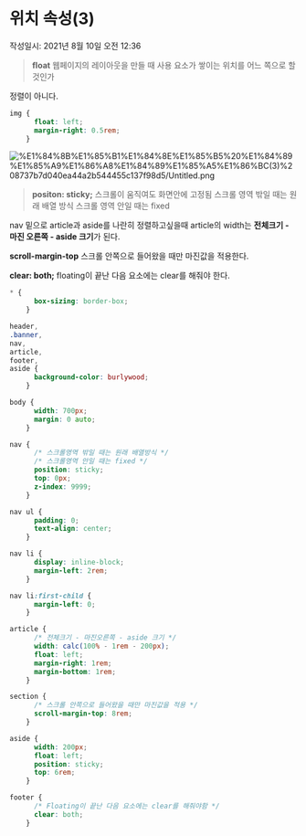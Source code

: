 # 위치 속성(3)
작성일시: 2021년 8월 10일 오전 12:36

> **float**
  웹페이지의 레이아웃을 만들 때 사용
  요소가 쌓이는 위치를 어느 쪽으로 할 것인가

  정렬이 아니다.
>

```css
img {
      float: left;
      margin-right: 0.5rem;
    }
```

![%E1%84%8B%E1%85%B1%E1%84%8E%E1%85%B5%20%E1%84%89%E1%85%A9%E1%86%A8%E1%84%89%E1%85%A5%E1%86%BC(3)%208737b7d040ea44a2b544455c137f98d5/Untitled.png](https://s3.us-west-2.amazonaws.com/secure.notion-static.com/68042fbb-99d8-41ef-b054-e26c58f66ce0/Untitled.png?X-Amz-Algorithm=AWS4-HMAC-SHA256&X-Amz-Content-Sha256=UNSIGNED-PAYLOAD&X-Amz-Credential=AKIAT73L2G45EIPT3X45%2F20211220%2Fus-west-2%2Fs3%2Faws4_request&X-Amz-Date=20211220T070923Z&X-Amz-Expires=86400&X-Amz-Signature=3c869f8b871ca91e3a9d99a8412680517e01fdedbd65b76c1336ec6534e89dd3&X-Amz-SignedHeaders=host&response-content-disposition=filename%20%3D%22Untitled.png%22&x-id=GetObject)

> **positon: sticky;**
  스크롤이 움직여도 화면안에 고정됨
  스크롤 영역 밖일 때는 원래 배열 방식
  스크롤 영역 안일 때는 fixed

nav 밑으로 article과 aside를 나란히 정렬하고싶을때 article의 width는
  **전체크기 - 마진 오른쪽 - aside 크기**가 된다.

**scroll-margin-top**
  스크롤 안쪽으로 들어왔을 때만 마진값을 적용한다.

**clear: both;**
  floating이 끝난 다음 요소에는 clear를 해줘야 한다.
>

```css
* {
      box-sizing: border-box;
    }

header,
.banner,
nav,
article,
footer,
aside {
      background-color: burlywood;
    }

body {
      width: 700px;
      margin: 0 auto;
    }

nav {
      /* 스크롤영역 밖일 때는 원래 배열방식 */
      /* 스크롤영역 안일 때는 fixed */
      position: sticky;
      top: 0px;
      z-index: 9999;
    }

nav ul {
      padding: 0;
      text-align: center;
    }

nav li {
      display: inline-block;
      margin-left: 2rem;
    }

nav li:first-child {
      margin-left: 0;
    }

article {
      /* 전체크기 - 마진오른쪽 - aside 크기 */
      width: calc(100% - 1rem - 200px);
      float: left;
      margin-right: 1rem;
      margin-bottom: 1rem;
    }

section {
      /* 스크롤 안쪽으로 들어왔을 때만 마진값을 적용 */
      scroll-margin-top: 8rem;
    }

aside {
      width: 200px;
      float: left;
      position: sticky;
      top: 6rem;
    }

footer {
      /* Floating이 끝난 다음 요소에는 clear를 해줘야함 */
      clear: both;
    }
```